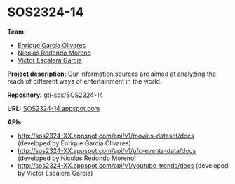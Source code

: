 # SOS2324-14

**Team:** 
- [Enrique García Olivares](https://github.com/enrgaroli)
- [Nicolas Redondo Moreno](https://github.com/NicoRedondoo)
- [Víctor Escalera García](https://github.com/victorsclr)

**Project description:** Our information sources are aimed at analyzing the reach of different ways of entertainment in the world.

**Repository:** [gti-sos/SOS2324-14](https://github.com/gti-sos/SOS2324-14)

**URL:** [SOS2324-14.appspot.com](https://sos2324-14.appspot.com/)

**APIs:** 
- http://sos2324-XX.appspot.com/api/v1/movies-dataset/docs (developed by Enrique García Olivares)
- http://sos2324-XX.appspot.com/api/v1/ufc-events-data/docs (developed by Nicolas Redondo Moreno)
- http://sos2324-XX.appspot.com/api/v1/youtube-trends/docs (developed by Víctor Escalera García)
